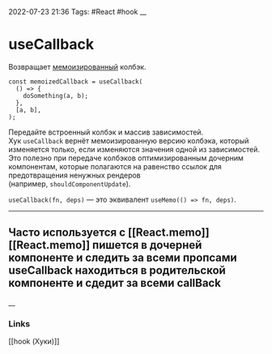 2022-07-23 21:36
Tags: #React #hook 
__
# useCallback
Возвращает [мемоизированный](https://ru.wikipedia.org/wiki/%D0%9C%D0%B5%D0%BC%D0%BE%D0%B8%D0%B7%D0%B0%D1%86%D0%B8%D1%8F) колбэк.

```tsx
const memoizedCallback = useCallback(
  () => {
    doSomething(a, b);
  },
  [a, b],
);
```

Передайте встроенный колбэк и массив зависимостей. Хук `useCallback` вернёт мемоизированную версию колбэка, который изменяется только, если изменяются значения одной из зависимостей. Это полезно при передаче колбэков оптимизированным дочерним компонентам, которые полагаются на равенство ссылок для предотвращения ненужных рендеров (например, `shouldComponentUpdate`).

`useCallback(fn, deps)` — это эквивалент `useMemo(() => fn, deps)`.

---
Часто используется с [[React.memo]]
[[React.memo]] пишется в дочерней компоненте и следить за всеми пропсами  
useCallback находиться в родительской компоненте и сдедит за всеми callBack
---
__
### Links
[[hook (Хуки)]]